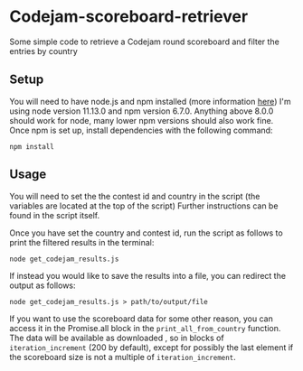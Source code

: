 # Codejam-scoreboard-retriever
Some simple code to retrieve a Codejam round scoreboard and filter the entries by country

## Setup
You will need to have node.js and npm installed (more information [here](https://nodejs.org/en/))
I'm using node version 11.13.0 and npm version 6.7.0. Anything above 8.0.0 should work for node, many lower npm versions should also work fine.
Once npm is set up, install dependencies with the following command:

```
npm install
```

## Usage
You will need to set the the contest id and country in the script (the variables are located at the top of the script)
Further instructions can be found in the script itself.

Once you have set the country and contest id, run the script as follows to print the filtered results in the terminal:

```
node get_codejam_results.js
```

If instead you would like to save the results into a file, you can redirect the output as follows:

```
node get_codejam_results.js > path/to/output/file
```

If you want to use the scoreboard data for some other reason, you can access it in the Promise.all block in the `print_all_from_country` function.
The data will be available as downloaded , so in blocks of `iteration_increment` (200 by default), except for possibly the last element if the scoreboard size is not a multiple of `iteration_increment`.